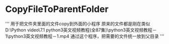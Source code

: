 # CopyFileToParentFolder

'''
用于把文件夹里面的文件copy到外面的小程序
原来的文件都是刚在类似
D:\Python video\7.1 python3英文视频教程(全87集)\python3英文视频教程－1\python3英文视频教程－1.mp4
通过这个程序，把需要的文件统一放到父目录
'''
